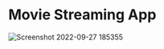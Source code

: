 # Movie Streaming App

![Screenshot 2022-09-27 185355](https://user-images.githubusercontent.com/6637491/192657641-8c4f2723-43dd-4411-901c-c52a9c383f38.png)
